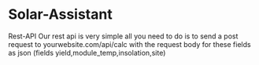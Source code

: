 # Solar-Assistant

Rest-API
Our rest api is very simple all you need to do is to send a post request to yourwebsite.com/api/calc with the request body for these fields as json (fields yield,module_temp,insolation,site)
